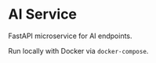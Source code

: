 # AI Service

FastAPI microservice for AI endpoints.

Run locally with Docker via `docker-compose`.
